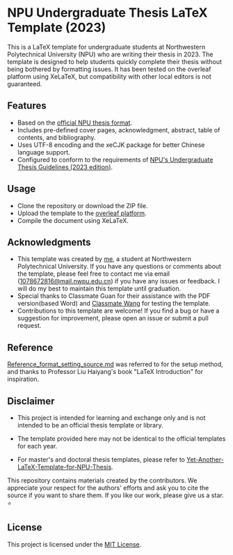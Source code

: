 # NPU Undergraduate Thesis LaTeX Template (2023)
This is a LaTeX template for undergraduate students at Northwestern Polytechnical University (NPU) who are writing their thesis in 2023.  The template is designed to help students quickly complete their thesis without being bothered by formatting issues.  It has been tested on the overleaf platform using XeLaTeX, but compatibility with other local editors is not guaranteed.

## Features
- Based on the [official NPU thesis format](OfficialTemplate/附件8：本科毕业设计（论文）正文模版.doc).
- Includes pre-defined cover pages, acknowledgment, abstract, table of contents, and bibliography.
- Uses UTF-8 encoding and the xeCJK package for better Chinese language support.
- Configured to conform to the requirements of [NPU's Undergraduate Thesis Guidelines (2023 edition)](https://jiaowu.nwpu.edu.cn/info/1164/8308.htm).
## Usage
- Clone the repository or download the ZIP file.
- Upload the template to the [overleaf platform](https://cn.overleaf.com/).
- Compile the document using XeLaTeX.
## Acknowledgments
- This template was created by [me](https://github.com/lihanshu), a student at Northwestern Polytechnical University. If you have any questions or comments about the template, please feel free to contact me via email (1078672816@mail.nwpu.edu.cn) if you have any issues or feedback.  I will do my best to maintain this template until graduation.
- Special thanks to Classmate Guan for their assistance with the PDF version(based Word) and [Classmate Wang](https://github.com/whznpu) for testing the template.  
- Contributions to this template are welcome! If you find a bug or have a suggestion for improvement, please open an issue or submit a pull request.

## Reference
[Reference_format_setting_source.md](Reference_format_setting_source.md) was referred to for the setup method, and thanks to Professor Liu Haiyang's book "LaTeX Introduction" for inspiration.
## Disclaimer
- This project is intended for learning and exchange only and is not intended to be an official thesis template or library.  

- The template provided here may not be identical to the official templates for each year.  

- For master's and doctoral thesis templates, please refer to [Yet-Another-LaTeX-Template-for-NPU-Thesis](https://github.com/NWPUMetaphysicsOffice/Yet-Another-LaTeX-Template-for-NPU-Thesis).

This repository contains materials created by the contributors. We appreciate your respect for the authors' efforts and ask you to cite the source if you want to share them. If you like our work, please give us a star. :star:

## License
This project is licensed under the [MIT License](LICENSE).
